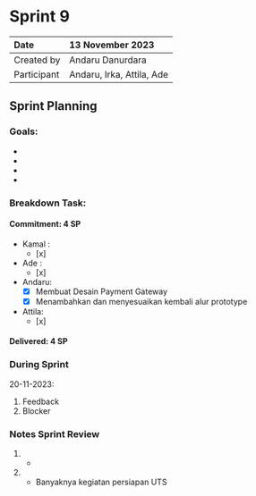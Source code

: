 # Sprint 9


|Date| 13 November 2023|
| :- | :- |
|Created by|Andaru Danurdara|
|Participant|Andaru, Irka, Attila, Ade|
## Sprint Planning
### Goals:
- 
-
-
-

### Breakdown Task:
#### Commitment: 4 SP
- Kamal :
  - [x] 
- Ade   : 
  - [x] 
- Andaru: 
  - [x] Membuat Desain Payment Gateway
  - [X] Menambahkan dan menyesuaikan kembali alur prototype
- Attila: 
  - [x] 
#### Delivered:	 4 SP
### During Sprint
20-11-2023:

1. Feedback
1. Blocker
### Notes Sprint Review
1. - 
2. - Banyaknya kegiatan persiapan UTS
